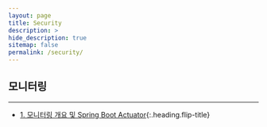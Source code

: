 ```yaml
---
layout: page
title: Security
description: >
hide_description: true
sitemap: false
permalink: /security/ 
---
```


## 모니터링

---
* [1. 모니터링 개요 및 Spring Boot Actuator]{:.heading.flip-title}

[1. 모니터링 개요 및 Spring Boot Actuator]: Monitering_1.md